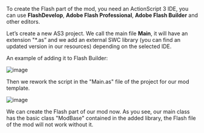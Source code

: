 To create the Flash part of the mod, you need an ActionScript 3 IDE, you can use **FlashDevelop**, **Adobe Flash Professional**, **Adobe Flash Builder** and other editors.

Let’s create a new AS3 project. We call the main file **Main**, it will have an extension "*.as” and we add an external SWC library (you can find an updated version in our resources) depending on the selected IDE.

An example of adding it to Flash Builder:

![image](https://github.com/wgmods/Mods-API-Documentation/assets/167185926/b1156d3f-5307-4eaf-8bec-4be0dd69791a)

Then we rework the script in the "Main.as" file of the project for our mod template.

![image](https://github.com/wgmods/Mods-API-Documentation/assets/167185926/04f0ff2e-0425-45c7-a545-d39ee45cd458)

We can create the Flash part of our mod now. As you see, our main class has the basic class "ModBase" contained in the added library, the Flash file of the mod will not work without it.

